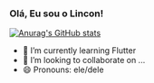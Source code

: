 ### Olá, Eu sou o Lincon! 

[![Anurag's GitHub stats](https://github-readme-stats.vercel.app/api?username=LinconjBrito)](https://github.com/anuraghazra/github-readme-stats)


- 🌱 I’m currently learning Flutter
- 👯 I’m looking to collaborate on ...
- 😄 Pronouns: ele/dele

